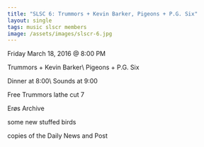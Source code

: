 ```yaml
---
title: "SLSC 6: Trummors + Kevin Barker, Pigeons + P.G. Six"
layout: single
tags: music slscr members
image: /assets/images/slscr-6.jpg
---
```


Friday March 18, 2016 @ 8:00 PM

Trummors + Kevin Barker\\
Pigeons + P.G. Six

Dinner at 8:00\\
Sounds at 9:00

Free Trummors lathe cut 7

Erøs Archive

some new stuffed birds

copies of the Daily News and Post
